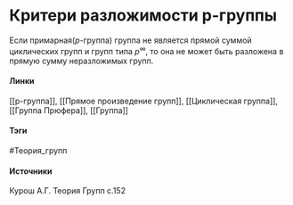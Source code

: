 # Критери разложимости p-группы
Если примарная($p$-группа) группа не является прямой суммой циклических групп и групп типа $p^{\infty}$, то она не может быть разложена в прямую сумму неразложимых групп.

#### Линки
 [[p-группа]],
 [[Прямое произведение групп]],
 [[Циклическая группа]],
 [[Группа Прюфера]], 
 [[Группа]]
#### Тэги
 #Теория_групп 
#### Источники
 Курош А.Г. Теория Групп с.152